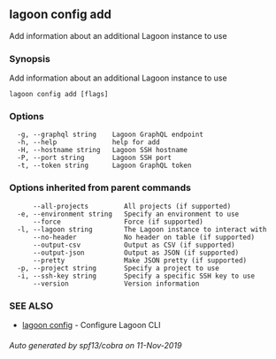 ## lagoon config add

Add information about an additional Lagoon instance to use

### Synopsis

Add information about an additional Lagoon instance to use

```
lagoon config add [flags]
```

### Options

```
  -g, --graphql string    Lagoon GraphQL endpoint
  -h, --help              help for add
  -H, --hostname string   Lagoon SSH hostname
  -P, --port string       Lagoon SSH port
  -t, --token string      Lagoon GraphQL token
```

### Options inherited from parent commands

```
      --all-projects         All projects (if supported)
  -e, --environment string   Specify an environment to use
      --force                Force (if supported)
  -l, --lagoon string        The Lagoon instance to interact with
      --no-header            No header on table (if supported)
      --output-csv           Output as CSV (if supported)
      --output-json          Output as JSON (if supported)
      --pretty               Make JSON pretty (if supported)
  -p, --project string       Specify a project to use
  -i, --ssh-key string       Specify a specific SSH key to use
      --version              Version information
```

### SEE ALSO

* [lagoon config](lagoon_config.md)	 - Configure Lagoon CLI

###### Auto generated by spf13/cobra on 11-Nov-2019
